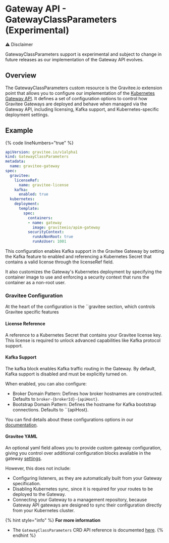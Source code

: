 # Gateway API - GatewayClassParameters (Experimental)

⚠️ Disclaimer

GatewayClassParameters support is experimental and subject to change in future releases as our implementation of the Gateway API evolves.

## Overview

The GatewayClassParameters custom resource is the Gravitee.io extension point that allows you to configure our implementation of the [Kubernetes Gateway API](https://gateway-api.sigs.k8s.io/). It defines a set of configuration options to control how Gravitee Gateways are deployed and behave when managed via the Gateway API, including licensing, Kafka support, and Kubernetes-specific deployment settings.

## Example

{% code lineNumbers="true" %}
```yaml
apiVersion: gravitee.io/v1alpha1
kind: GatewayClassParameters
metadata:
  name: gravitee-gateway
spec:
  gravitee:
    licenseRef:
      name: gravitee-license
    kafka:
      enabled: true
  kubernetes:
    deployment:
      template:
        spec:
          containers:
          - name: gateway
            image: graviteeio/apim-gateway
          securityContext:
            runAsNonRoot: true
            runAsUser: 1001
```

This configuration enables Kafka support in the Gravitee Gateway by setting the Kafka feature to enabled and referencing a Kubernetes Secret that contains a valid license through the licenseRef field.

It also customizes the Gateway's Kubernetes deployment by specifying the container image to use and enforcing a security context that runs the container as a non-root user.

### Gravitee Configuration

At the heart of the configuration is the ``gravitee section, which controls Gravitee specific features

#### License Reference

A reference to a Kubernetes Secret that contains your Gravitee license key. This license is required to unlock advanced capabilities like Kafka protocol support.

#### Kafka Support

The kafka block enables Kafka traffic routing in the Gateway. By default, Kafka support is disabled and must be explicitly turned on.

When enabled, you can also configure:

  - Broker Domain Pattern: Defines how broker hostnames are constructed. Defaults to `broker-{brokerId}-{apiHost}`.
  - Bootstrap Domain Pattern: Defines the hostname for Kafka bootstrap connections. Defaults to ``{apiHost}.

You can find details about these configurations options in our [documentation](https://documentation.gravitee.io/apim/kafka-gateway/configure-the-kafka-gateway-and-client).

#### Gravitee YAML

An optional yaml field allows you to provide custom gateway configuration, giving you control over additional configuration blocks available in the gateway [settings](https://documentation.gravitee.io/apim/configure-apim/apim-components/gravitee-gateway).

However, this does not include:

  - Configuring listeners, as they are automatically built from your Gateway specification.
  - Disabling Kubernetes sync, since it is required for your routes to be deployed to the Gateway.
  - Connecting your Gateway to a management repository, because Gateway API gateways are designed to sync their configuration directly from your Kubernetes cluster.

{% hint style="info" %}
**For more information**

* The `GatewayClassParameters` CRD API reference is documented [here](../../reference/api-reference.md).
{% endhint %}
